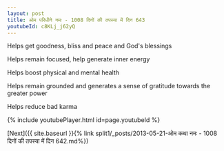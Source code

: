 ```yaml
---
layout: post
title: ओम परिधीने नमः - 1008 दिनों की तपस्या में दिन 643
youtubeId: c8KLj_j62yQ
---
```

 
 
Helps get goodness, bliss and peace and God's blessings
 
Helps remain focused, help generate inner energy 
 
Helps boost physical and mental health 
 
Helps remain grounded and generates a sense of gratitude towards the greater power 
 
Helps reduce bad karma
 
 
 
 


{% include youtubePlayer.html id=page.youtubeId %}
 
[Next]({{ site.baseurl }}{% link  split1/_posts/2013-05-21-ओम कथा नमः - 1008 दिनों की तपस्या में दिन 642.md%})
 
